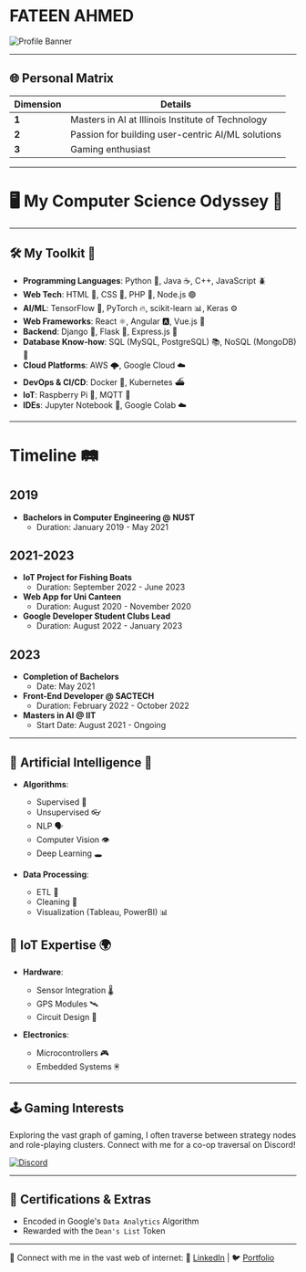 # FATEEN AHMED

![Profile Banner](https://drive.google.com/uc?export=view&id=12y2vP52ncVQwknYJNvHjfK4VAQG7CxRK)

---

## 🌐 Personal Matrix

| Dimension        | Details           |
|------------------|------------------|
| **1** | Masters in AI at Illinois Institute of Technology |
| **2** | Passion for building user-centric AI/ML solutions  |
| **3** | Gaming enthusiast |

---
# 🖥️ My Computer Science Odyssey 🚀

---

## 🛠️ My Toolkit 🎒
* **Programming Languages**: Python 🐍, Java ☕, C++, JavaScript 🪲
* **Web Tech**: HTML 📄, CSS 🎨, PHP 🐘, Node.js 🟢
* **AI/ML**: TensorFlow 🧠, PyTorch 🔥, scikit-learn 📊, Keras ⚙️
* **Web Frameworks**: React ⚛️, Angular 🅰️, Vue.js 🌱
* **Backend**: Django 🦄, Flask 🍶, Express.js 🚆
* **Database Know-how**: SQL (MySQL, PostgreSQL) 📚, NoSQL (MongoDB) 🍃
* **Cloud Platforms**: AWS 🌩️, Google Cloud ☁️
* **DevOps & CI/CD**: Docker 🐳, Kubernetes ⛴
* **IoT**: Raspberry Pi 🥧, MQTT 📡
* **IDEs**: Jupyter Notebook 📓, Google Colab ☁️
  
---
# Timeline 🛤️

## 2019
- **Bachelors in Computer Engineering @ NUST**
  - Duration: January 2019 - May 2021

## 2021-2023
- **IoT Project for Fishing Boats**
  - Duration: September 2022 - June 2023
- **Web App for Uni Canteen**
  - Duration: August 2020 - November 2020
- **Google Developer Student Clubs Lead**
  - Duration: August 2022 - January 2023

## 2023
- **Completion of Bachelors**
  - Date: May 2021
- **Front-End Developer @ SACTECH**
  - Duration: February 2022 - October 2022
- **Masters in AI @ IIT**
  - Start Date: August 2021 - Ongoing

---
## 🤖 Artificial Intelligence 🧠

- **Algorithms**: 
  - Supervised 🍎
  - Unsupervised 👓
  - NLP 🗣
  - Computer Vision 👁
  - Deep Learning 🕳
  
- **Data Processing**: 
  - ETL 🔄
  - Cleaning 🧽
  - Visualization (Tableau, PowerBI) 📊

## 🔌 IoT Expertise 🌍

- **Hardware**: 
  - Sensor Integration 🌡️
  - GPS Modules 🛰️
  - Circuit Design 🔌
  
- **Electronics**: 
  - Microcontrollers 🎮
  - Embedded Systems 🖲


---

## 🕹️ Gaming Interests

Exploring the vast graph of gaming, I often traverse between strategy nodes and role-playing clusters. Connect with me for a co-op traversal on Discord!

[![Discord](https://discord.com/assets/e4923594e694a21542a489471ecffa50.svg)](https://discord.com/users/660206884396990495)


---

## 📜 Certifications & Extras

- Encoded in Google's `Data Analytics` Algorithm
- Rewarded with the `Dean's List` Token

---

🔗 Connect with me in the vast web of internet:
💼 [LinkedIn](https://www.linkedin.com/in/fateen-ahmed-a5b1171b6/) | 🐦 [Portfolio](https://fateenahmed.framer.website
)
